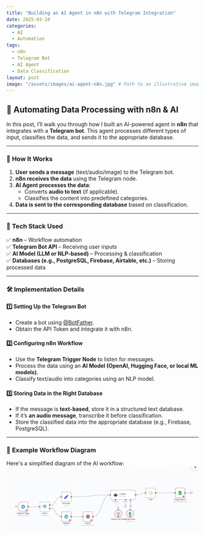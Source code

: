 ```yaml
---
title: "Building an AI Agent in n8n with Telegram Integration"
date: 2025-03-10
categories:
  - AI
  - Automation
tags:
  - n8n
  - Telegram Bot
  - AI Agent
  - Data Classification
layout: post
image: "/assets/images/ai-agent-n8n.jpg" # Path to an illustrative image
---
```


## 🚀 Automating Data Processing with n8n & AI  

In this post, I’ll walk you through how I built an AI-powered agent in **n8n** that integrates with a **Telegram bot**. This agent processes different types of input, classifies the data, and sends it to the appropriate database.

---

### 🔹 **How It Works**
1. **User sends a message** (text/audio/image) to the Telegram bot.  
2. **n8n receives the data** using the Telegram node.  
3. **AI Agent processes the data**:
   - Converts **audio to text** (if applicable).  
   - Classifies the content into predefined categories.  
4. **Data is sent to the corresponding database** based on classification.  

---

### 🔹 **Tech Stack Used**
✅ **n8n** – Workflow automation  
✅ **Telegram Bot API** – Receiving user inputs  
✅ **AI Model (LLM or NLP-based)** – Processing & classification  
✅ **Databases (e.g., PostgreSQL, Firebase, Airtable, etc.)** – Storing processed data  

---

### 🛠 **Implementation Details**
#### **1️⃣ Setting Up the Telegram Bot**
- Create a bot using [@BotFather](https://t.me/BotFather).
- Obtain the API Token and integrate it with n8n.

#### **2️⃣ Configuring n8n Workflow**
- Use the **Telegram Trigger Node** to listen for messages.  
- Process the data using an **AI Model (OpenAI, Hugging Face, or local ML models).**  
- Classify text/audio into categories using an NLP model.  

#### **3️⃣ Storing Data in the Right Database**
- If the message is **text-based**, store it in a structured text database.  
- If it’s **an audio message**, transcribe it before classification.  
- Store the classified data into the appropriate database (e.g., Firebase, PostgreSQL).  

---

### 🎯 **Example Workflow Diagram**  
Here's a simplified diagram of the AI workflow:  
![AI Agent Workflow](/assets/images/ai-agent-n8n.jpg)
